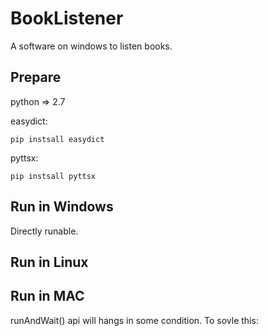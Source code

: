 # BookListener
A software on windows to listen books.

## Prepare
python => 2.7

easydict:
```
pip instsall easydict
```

pyttsx:
```
pip instsall pyttsx
```
## Run in Windows
Directly runable.

## Run in Linux

## Run in MAC
runAndWait() api will hangs in some condition. To sovle this:

